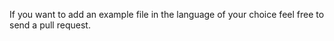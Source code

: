 If you want to add an example file in the language of your choice feel free to send a pull request.
